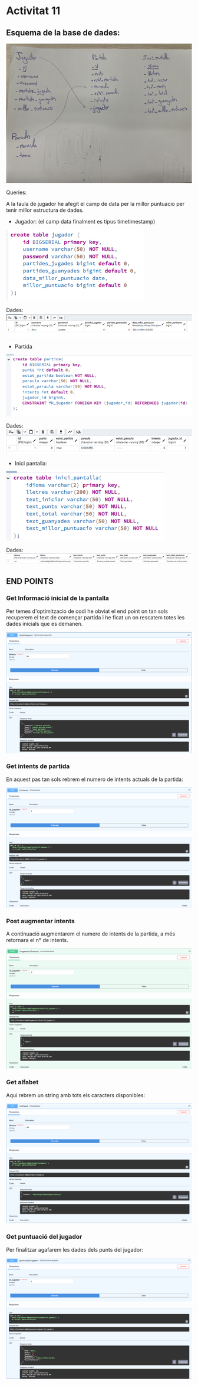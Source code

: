 # Activitat 11

## Esquema de la base de dades:
<img src="readme_img/esquema_db.jpg"/>

Queries:

A la taula de jugador he afegit el camp de data per la millor puntuacio per tenir millor estructura de dades.

- Jugador: (el camp data finalment es tipus timetimestamp)
<img src="readme_img/jugador.png"/>

Dades:
<img src="readme_img/s_jugador.png"/>

- Partida
<img src="readme_img/partida.png"/>

Dades:
<img src="readme_img/s_partida.png"/>

- Inici pantalla:
<img src="readme_img/inici_pantalla.png"/>

Dades:
<img src="readme_img/s_inici.png"/>

## END POINTS

### Get Informació inicial de la pantalla

Per temes d'optimitzacio de codi he obviat el end point on tan sols recuperem el text de començar partida i he ficat un on rescatem totes les dades inicials que es demanen.

<img src="readme_img/info_inicial.png"/>


### Get intents de partida

En aquest pas tan sols rebrem el numero de intents actuals de la partida:

<img src="readme_img/n_intents.png"/>

### Post augmentar intents

A continuació augmentarem el numero de intents de la partida, a més retornara el nº de intents.

<img src="readme_img/augmentar_intents.png"/>

### Get alfabet

Aqui rebrem un string amb tots els caracters disponibles:

<img src="readme_img/alfabet.png"/>

### Get puntuació del jugador

Per finalitzar agafarem les dades dels punts del jugador:

<img src="readme_img/puntuacio_jugador.png"/>